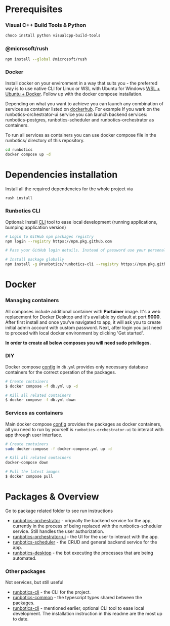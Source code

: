 # Prerequisites

### Visual C++ Build Tools & Python

```bash
choco install python visualcpp-build-tools
```

### @microsoft/rush

```bash
npm install --global @microsoft/rush
```

### Docker

Install docker on your environment in a way that suits you - the preferred way is to use native CLI for Linux or WSL with Ubuntu for Windows [WSL + Ubuntu + Docker](https://docs.docker.com/engine/install/ubuntu/). Follow up with the docker compose installation.

Depending on what you want to achieve you can launch any combination of services as container listed on [dockerhub](https://hub.docker.com/u/runbotics). For example If you wark on the runbotics-orchestrator-ui service you can launch backend services: runbotics-postgres, runbotics-scheduler and runbotics-orchestrator as containers.

To run all services as containers you can use docker compose file in the runbotics/ directory of this repository.

```bash
cd runbotics
docker compose up -d
```

# Dependencies installation
Install all the required dependencies for the whole project via

```bash
rush install
```

### Runbotics CLI
Optional: Install [CLI](https://github.com/runbotics/runbotics/pkgs/npm/runbotics-cli) tool to ease local development (running applications, bumping application version)

```bash
# Login to GitHub npm packages registry
npm login --registry https://npm.pkg.github.com

# Pass your GitHub login details. Instead of password use your personal access token.

# Install package globally
npm install -g @runbotics/runbotics-cli --registry https://npm.pkg.github.com/runbotics
```

# Docker

### Managing containers
All composes include additional container with **Portainer** image. It's a web replacement for Docker Desktop and it's available by default at port **9000**.
After first install and once you've navigated to app, it will ask you to create initial admin account with custom password. Next, after login you just need to proceed with local docker environment by clicking 'Get started'.

**In order to create all below composes you will need sudo privileges.**

### DIY
Docker compose [config](https://github.com/runbotics/runbotics/blob/master/runbotics/db.yml) in `db.yml` provides only necessary database containers for the correct operation of the packages.

```bash
# Create containers
$ docker compose -f db.yml up -d

# Kill all related containers
$ docker compose -f db.yml down
```

### Services as containers
Main docker compose [config](https://github.com/runbotics/runbotics/blob/master/runbotics/docker-compose.yml) provides the packages as docker containers, all you need to run by yourself is `runbotics-orchestrator-ui` to interact with app through user interface.

```bash
# Create containers
sudo docker-compose -f docker-compose.yml up -d

# Kill all related containers
docker-compose down

# Pull the latest images
$ docker compose pull
```

# Packages & Overview

Go to package related folder to see run instructions

 - [runbotics-orchestrator](https://github.com/runbotics/runbotics/blob/master/runbotics-orchestrator) - orignally the backend service for the app, currently in the process of being replaced with the runbotics-scheduler service. Still handles the user authorization.
 - [runbotics-orchestrator-ui](https://github.com/runbotics/runbotics/blob/master/runbotics/runbotics-orchestrator-ui) - the UI for the user to interact with the app.
 - [runbotics-scheduler](https://github.com/runbotics/runbotics/blob/master/runbotics/runbotics-scheduler) - the CRUD and general backend service for the app.
 - [runbotics-desktop](https://github.com/runbotics/runbotics/blob/master/runbotics/runbotics-desktop) - the bot executing the processes that are being automated.

### Other packages
Not services, but still useful

- [runbotics-cli](https://github.com/runbotics/runbotics/blob/master/runbotics/runbotics-cli) - the CLI for the project.
- [runbotics-common](https://github.com/runbotics/runbotics/blob/master/runbotics/runbotics-common) - the typescript types shared between the packages.
- [runbotics-cli](https://github.com/runbotics/runbotics/blob/master/runbotics/runbotics-cli) - mentioned earlier, optional CLI tool to ease local development. The installation instruction in this readme are the most up to date.